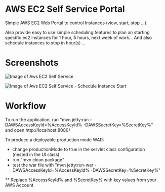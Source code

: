 AWS EC2 Self Service Portal
==============

Simple AWS EC2 Web Portal to control Instances (view, start, stop ...). 

Also provide easy to use simple scheduling features to plan on starting specific ec2 instances for 1 hour, 5 hours, next week of work... And also schedule instances to stop in hour(s) ...

Screenshots
========

![Image of Aws EC2 Self Service](https://raw.githubusercontent.com/oeil/aws-ec2-selfservice-portal/master/screenshots/AwsEc2SelfService.png)

![Image of Aws EC2 Self Service - Schedule Instance Start](https://raw.githubusercontent.com/oeil/aws-ec2-selfservice-portal/master/screenshots/AwsEc2SelfServiceScheduleStart.png)


Workflow
========

To run the application, run "mvn jetty:run -DAWSAccessKeyId=%AccessKeyId% -DAWSSecretKey=%SecretKey%" and open http://localhost:8080/

To produce a deployable production mode WAR:
- change productionMode to true in the servlet class configuration (nested in the UI class)
- run "mvn clean package"
- test the war file with "mvn jetty:run-war -DAWSAccessKeyId=%AccessKeyId% -DAWSSecretKey=%SecretKey%"

** Replace %AccessKeyId% and %SecretKey% with key values from your AWS Account.
